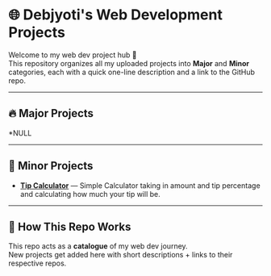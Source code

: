 # 🌐 Debjyoti's Web Development Projects

Welcome to my web dev project hub 🚀  
This repository organizes all my uploaded projects into **Major** and **Minor** categories, each with a quick one-line description and a link to the GitHub repo.  

---

## 🔥 Major Projects

*NULL

---

## 🌱 Minor Projects

- [**Tip Calculator**](https://github.com/debjganguly/TipCalculator_WebDevProject) — Simple Calculator taking in amount and tip percentage and calculating how much your tip will be.

---

## 📌 How This Repo Works
This repo acts as a **catalogue** of my web dev journey.  
New projects get added here with short descriptions + links to their respective repos.
